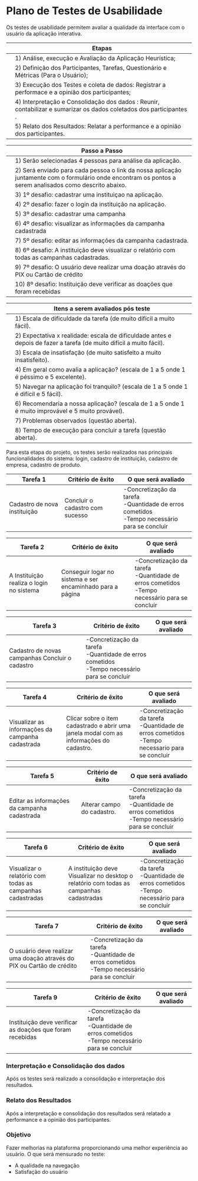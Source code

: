 # Plano de Testes de Usabilidade

Os testes de usabilidade permitem avaliar a qualidade da interface com o usuário da aplicação interativa.

|   | Etapas  |
|---|---------| 
|   | 1) Análise, execução e Avaliação da Aplicação Heurística;|
|   | 2) Definição dos Participantes, Tarefas, Questionário e Métricas (Para o Usuário);     |
|   | 3) Execução dos Testes e coleta de dados: Registrar a performace e a opinião dos participantes;|
|   | 4) Interpretação e Consolidação dos dados : Reunir, contabilizar e sumarizar os dados coletados dos participantes .     |
|   | 5) Relato dos Resultados: Relatar a performance e a opinião dos participantes.   |


|   | Passo a Passo  |
|---|----------------| 
|   | 1) Serão selecionadas 4 pessoas para análise da aplicação.|
|   | 2) Será enviado para cada pessoa o link da nossa aplicação juntamente com o formulário onde encontram os pontos a serem analisados como descrito abaixo.|
|   | 3) 1º desafio: cadastrar uma instituiçao na aplicação. |
|   | 4) 2º desafio: fazer o login da instituição na aplicação. |
|   | 5) 3º desafio: cadastrar uma campanha |
|   | 6) 4º desafio: visualizar as informações da campanha cadastrada|
|   | 7) 5º desafio: editar as informações da campanha cadastrada.| 
|   | 8) 6º desafio: A instituição deve visualizar o relatório com todas as campanhas cadastradas.|
|   | 9) 7º desafio: O usuário deve realizar uma doação através do PIX ou Cartão de crédito|
|   |10) 8º desafio: Instituição deve verificar as doações que foram recebidas |


|   | Itens a serem avaliados pós teste |
|---|---------| 
|   | 1) Escala de dificuldade da tarefa (de muito difícil a muito fácil).|
|   | 2) Expectativa x realidade: escala de dificuldade antes e depois de fazer a tarefa (de muito difícil a muito fácil).|
|   | 3) Escala de insatisfação (de muito satisfeito a muito insatisfeito).|
|   | 4) Em geral como avalia a aplicação? (escala de 1 a 5 onde 1 é péssimo e 5 excelente). |
|   | 5) Navegar na aplicação foi tranquilo? (escala de 1 a 5 onde 1 é difícil e 5 fácil).|
|   | 6) Recomendaria a nossa aplicação? (escala de 1 a 5 onde 1 é muito improvável e 5 muito provável).|
|   | 7) Problemas observados (questão aberta).|
|   | 8) Tempo de execução para concluir a tarefa (questão aberta).|


Para esta etapa do projeto, os testes serão realizados nas principais funcionalidades do sistema: login, cadastro de instituição, cadastro de empresa, cadastro de produto.



| Tarefa 1 | Critério de êxito | O que será avaliado |
|----------|-------------------|---------------------|
| Cadastro de nova instituição |  Concluir o cadastro com sucesso|-Concretização da tarefa <br>-Quantidade de erros cometidos<br>-Tempo necessário para se concluir|


| Tarefa 2 | Critério de êxito | O que será avaliado |
|----------|-------------------|---------------------|
| A Instituição realiza o login no sistema |  Conseguir logar no sistema e ser encaminhado para a página|-Concretização da tarefa<br>-Quantidade de erros cometidos<br>-Tempo necessário para se concluir|

| Tarefa 3    | Critério de êxito | O que será avaliado |
|----------|-------------------|---------------------|
| Cadastro de novas campanhas Concluir o cadastro|-Concretização da tarefa<br>-Quantidade de erros cometidos<br>-Tempo necessário para se concluir|

| Tarefa 4| Critério de êxito | O que será avaliado |
|----------|-------------------|---------------------|
| Visualizar as informações da campanha cadastrada| Clicar sobre o item cadastrado e abrir uma janela modal com as informações do cadastro.|-Concretização da tarefa<br>-Quantidade de erros cometidos<br>-Tempo necessario para se concluir|

| Tarefa 5 | Critério de êxito | O que será avaliado |
|----------|-------------------|---------------------|
| Editar as informações da campanha cadastrada| Alterar campo do cadastro.  |-Concretização da tarefa<br>-Quantidade de erros cometidos<br>-Tempo necessário para se concluir|

| Tarefa 6 | Critério de êxito | O que será avaliado |
|----------|-------------------|---------------------|
|Visualizar o relatório com todas as campanhas cadastradas| A instituição deve Visualizar no desktop o relatório com todas as campanhas cadastradas|-Concretização da tarefa<br>-Quantidade de erros cometidos<br>-Tempo necessário para se concluir|

| Tarefa 7 | Critério de êxito | O que será avaliado |
|----------|-------------------|---------------------|
|O usuário deve realizar uma doação através do PIX ou Cartão de crédito| -Concretização da tarefa<br>-Quantidade de erros cometidos<br>-Tempo necessário para se concluir|

| Tarefa 9 | Critério de êxito | O que será avaliado |
|----------|-------------------|---------------------|
|Instituição deve verificar as doações que foram recebidas| -Concretização da tarefa<br>-Quantidade de erros cometidos<br>-Tempo necessário para se concluir|

### Interpretação e Consolidação dos dados 

Após os testes será realizado a consolidação e interpretação dos resultados.

### Relato dos Resultados

Após a interpretação e consolidação dos resultados será relatado a performance e a opinião dos participantes.

### Objetivo

Fazer melhorias na plataforma proporcionando uma melhor experiência ao usuário. O que será mensurado no teste:
- A qualidade na navegação
- Satisfação do usuário


